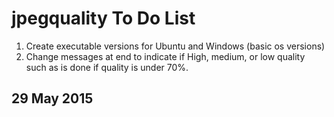 # jpegquality To Do List

1. Create executable versions for Ubuntu and Windows (basic os versions)
2. Change messages at end to indicate if High, medium, or low quality such as is done if quality is under 70%.


## 29 May 2015



